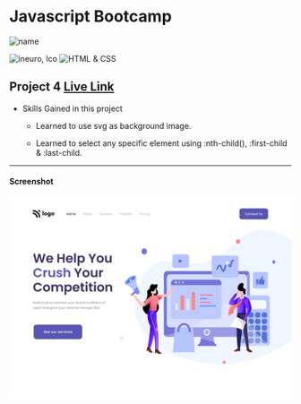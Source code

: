 # Javascript Bootcamp

![name](https://img.shields.io/badge/Amir%20Jadhav-Full%20Stack%20developer-green)

![ineuro, lco](https://img.shields.io/badge/iNeuron-LCO-green)
![HTML & CSS](https://img.shields.io/badge/HTML-CSS-orange)

## Project 4 [Live Link](https://amirjadhav-html-project-4.netlify.app)

- Skills Gained in this project

  - Learned to use svg as background image.

  - Learned to select any specific element using :nth-child(), :first-child & :last-child.

---

#### Screenshot

![Desktop](./4.png)
